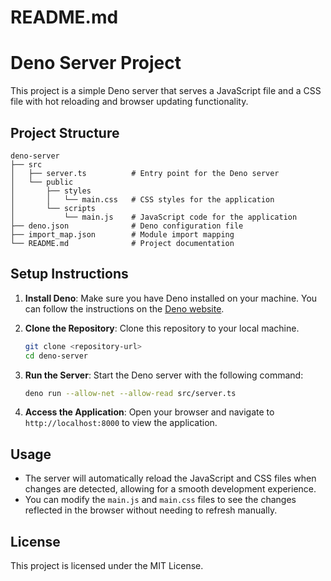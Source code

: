 # README.md

# Deno Server Project

This project is a simple Deno server that serves a JavaScript file and a CSS file with hot reloading and browser updating functionality.

## Project Structure

```
deno-server
├── src
│   ├── server.ts          # Entry point for the Deno server
│   └── public
│       ├── styles
│       │   └── main.css   # CSS styles for the application
│       └── scripts
│           └── main.js    # JavaScript code for the application
├── deno.json              # Deno configuration file
├── import_map.json        # Module import mapping
└── README.md              # Project documentation
```

## Setup Instructions

1. **Install Deno**: Make sure you have Deno installed on your machine. You can follow the instructions on the [Deno website](https://deno.land/).

2. **Clone the Repository**: Clone this repository to your local machine.

   ```bash
   git clone <repository-url>
   cd deno-server
   ```

3. **Run the Server**: Start the Deno server with the following command:

   ```bash
   deno run --allow-net --allow-read src/server.ts
   ```

4. **Access the Application**: Open your browser and navigate to `http://localhost:8000` to view the application.

## Usage

- The server will automatically reload the JavaScript and CSS files when changes are detected, allowing for a smooth development experience.
- You can modify the `main.js` and `main.css` files to see the changes reflected in the browser without needing to refresh manually.

## License

This project is licensed under the MIT License.